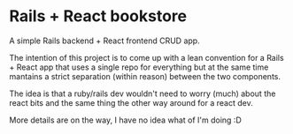 # Rails + React bookstore

A simple Rails backend + React frontend CRUD app.

The intention of this project is to come up with a lean convention for a Rails + React app that uses a single repo for everything but at the same time mantains a strict separation (within reason) between the two components.

The idea is that a ruby/rails dev wouldn't need to worry (much) about the react bits and the same thing the other way around for a react dev.

More details are on the way, I have no idea what of I'm doing :D
